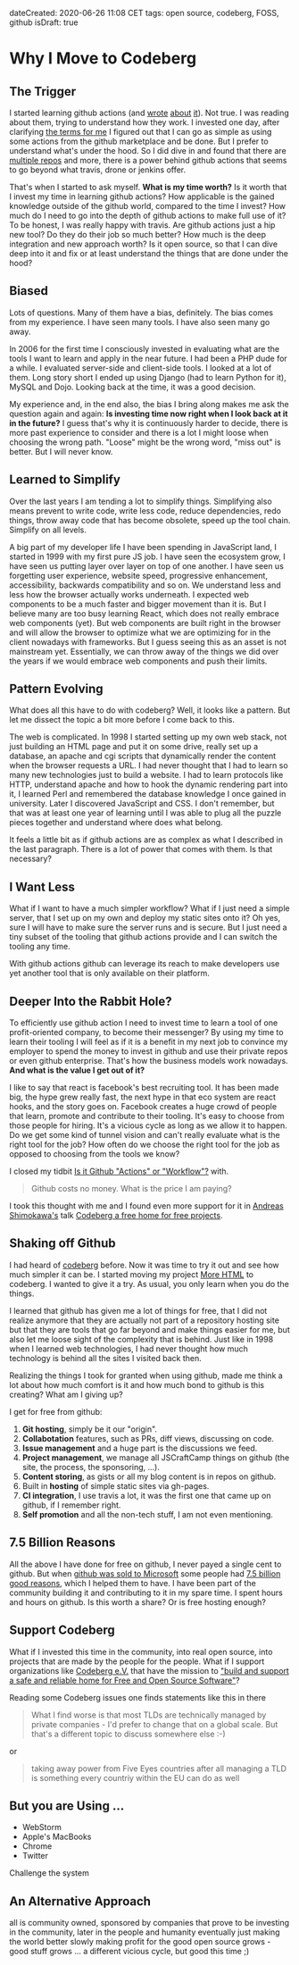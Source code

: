 dateCreated: 2020-06-26 11:08 CET
tags: open source, codeberg, FOSS, github
isDraft: true

# Why I Move to Codeberg


## The Trigger
I started learning github actions (and [wrote][3] [about][4] [it][5]). 
Not true. I was reading about them, trying to understand
how they work. I invested one day, after clarifying [the terms for me][3] 
I figured out that I can go as simple as using some actions
from the github marketplace and be done. But I prefer to understand what's under the hood.
So I did dive in and found that there are [multiple repos](https://github.com/actions) and more,
there is a power behind github actions that seems to go beyond what travis, drone or jenkins offer.

That's when I started to ask myself. **What is my time worth?** Is it worth that I invest my time in
learning github actions?
How applicable is the gained knowledge outside of the github world, compared to the time I invest?
How much do I need to go into the depth of github actions to make full use of it?
To be honest, I was really happy with travis. Are github actions just a hip new tool? Do they do
their job so much better? How much is the deep integration and new approach worth?
Is it open source, so that I can dive deep into it and fix or at least understand the things
that are done under the hood?

## Biased
Lots of questions. Many of them have a bias, definitely. The bias comes from my experience.
I have seen many tools. I have also seen many go away.

In 2006 for the first time I consciously invested in evaluating what are
the tools I want to learn and apply in the near future. I had been a PHP dude for a while.
I evaluated server-side and client-side tools. I looked at a lot of them.
Long story short I ended up using Django (had to learn Python for it), MySQL and Dojo.
Looking back at the time, it was a good decision.

My experience and, in the end also, the bias I bring along makes me ask the question again and again:
**Is investing time now right when I look back at it in the future?**
I guess that's why it is continuously harder to decide, there is more past experience to consider and
there is a lot I might loose when choosing the wrong path. "Loose" might be the wrong word, "miss out"
is better. But I will never know.

## Learned to Simplify
Over the last years I am tending a lot to simplify things. 
Simplifying also means prevent to write code, write less code, reduce dependencies,
redo things, throw away code that has become obsolete, speed up the tool chain. Simplify on all levels.

A big part of my developer life
I have been spending in JavaScript land, I started in 1999 with my first pure JS job.
I have seen the ecosystem grow, I have seen us putting layer over layer on top of one another.
I have seen us forgetting user experience, website speed, progressive enhancement, accessibility, 
backwards compatibility and so on. We understand less and less how the browser actually works underneath.
I expected web components to be a much faster and bigger movement than it is. But I believe
many are too busy learning React, which does not really embrace web components (yet).
But web components are built right in the browser and will allow the browser to optimize what
we are optimizing for in the client nowadays with frameworks. But I guess seeing this as an asset is
not mainstream yet. Essentially, we can throw away of the things we
did over the years if we would embrace web components and push their limits.

## Pattern Evolving
What does all this have to do with codeberg? Well, it looks like a pattern.
But let me dissect the topic a bit more before I come back to this.

The web is complicated. In 1998 I started setting up my own web stack, not just building an
HTML page and put it on some drive, really set up a database, an apache and cgi scripts that 
dynamically render the content when the browser requests a URL.
I had never thought that I had to learn so many new technologies just to build a website.
I had to learn protocols like HTTP, understand apache and how to hook the dynamic rendering
part into it, I learned Perl and remembered the database knowledge I once gained in university.
Later I discovered JavaScript and CSS. I don't remember, but that was at least one year of learning
until I was able to plug all the puzzle pieces together and understand where does what belong.

It feels a little bit as if github actions are as complex as what I described in the last paragraph. 
There is a lot of power that comes with them. Is that necessary?

## I Want Less
What if I want to have a much simpler workflow? What if I just need a simple server, that I set up
on my own and deploy my static sites onto it? Oh yes, sure I will have to make sure the server runs
and is secure. But I just need a tiny subset of the tooling that github actions provide
and I can switch the tooling any time.

With github actions github can leverage its reach to make developers use yet another tool that is
only available on their platform.

## Deeper Into the Rabbit Hole?
To efficiently use github action I need to invest time to learn a tool of one profit-oriented company, 
to become their messenger? By using my time to learn their tooling I will feel as if it is a benefit in my
next job to convince my employer to spend the money to invest in github and use their private repos
or even github enterprise. That's how the business models work nowadays.
**And what is the value I get out of it?**

I like to say that react is facebook's best recruiting tool. It has been made big, the hype grew 
really fast, the next hype in that eco system are react hooks, and the story goes on.
Facebook creates a huge crowd of people that learn, promote and contribute to their tooling.
It's easy to choose from those people for hiring. It's a vicious cycle as long as we allow it to happen.
Do we get some kind of tunnel vision and can't really evaluate what is the right tool for the job?
How often do we choose the right tool for the job as opposed to choosing from the tools we know?

I closed my tidbit [Is it Github "Actions" or "Workflow"?][3] with.
> Github costs no money. What is the price I am paying?

I took this thought with me and I found even more support for it in [Andreas Shimokawa's](https://codeberg.org/ashimokawa)
talk [Codeberg a free home for free projects][2].

## Shaking off Github
I had heard of [codeberg](https://codeberg.org/) before. Now it was time to try it out and see
how much simpler it can be. I started moving my project [More HTML](https://codeberg.org/wolframkriesing/more-html-components)
to codeberg. I wanted to give it a try. As usual, you only learn when you do the things.

I learned that github has given me a lot of things for free, that I did not realize anymore
that they are actually not part of a repository hosting site but that they are tools that go far beyond
and make things easier for me, but also let me loose sight of the complexity that is behind.
Just like in 1998 when I learned web technologies, I had never thought how much technology is behind
all the sites I visited back then.

Realizing the things I took for granted when using github, made me think a lot about how much comfort
is it and how much bond to github is this creating? What am I giving up?

I get for free from github:
1. **Git hosting**, simply be it our "origin".
1. **Collabotation** features, such as PRs, diff views, discussing on code.
1. **Issue management** and a huge part is the discussions we feed.
1. **Project management**, we manage all JSCraftCamp things on github (the site, the process, the sponsoring, ...). 
1. **Content storing**, as gists or all my blog content is in repos on github.
1. Built in **hosting** of simple static sites via gh-pages.
1. **CI integration**, I use travis a lot, it was the first one that came up on github, if I remember right.
1. **Self promotion** and all the non-tech stuff, I am not even mentioning.

## 7.5 Billion Reasons
All the above I have done for free on github, I never payed a single cent to github.
But when [github was sold to Microsoft](https://github.blog/2018-10-26-github-and-microsoft/) 
some people had [7.5 billion good reasons](https://news.microsoft.com/announcement/microsoft-acquires-github/), 
which I helped them to have. I have been part of the community building it and contributing to it in my spare time.
I spent hours and hours on github. Is this worth a share? Or is free hosting enough?

## Support Codeberg
What if I invested this time in the community, into real open source, into projects that are made
by the people for the people. What if I support organizations like 
[Codeberg e.V.](https://blog.codeberg.org/codebergorg-launched.html)
that have the mission to
["build and support a safe and reliable home for Free and Open Source Software"](https://blog.codeberg.org/codebergorg-launched.html)?

Reading some Codeberg issues one finds statements like this in there
> What I find worse is that most TLDs are technically managed by private companies - I'd prefer to change that on a global scale. But that's a different topic to discuss somewhere else :-)

or 

> taking away power from Five Eyes countries after all managing a TLD is something every countriy within the EU can do as well

## But you are Using ...
- WebStorm
- Apple's MacBooks
- Chrome
- Twitter

Challenge the system

## An Alternative Approach

all is community owned, sponsored by companies that prove to be investing in the community,
later in the people and humanity eventually just making the world better
slowly making profit for the good
open source grows - good stuff grows ...
a different vicious cycle, but good this time ;) 

[1]: https://picostitch.com/tidbits/2020/06/open-source-sustainability/
[2]: https://vimeo.com/376156831
[3]: https://picostitch.com/tidbits/2020/06/is-it-github-actions-or-workflow/
[4]: https://picostitch.com/tidbits/2020/06/trigger-github-action-by-external-event/
[5]: https://picostitch.com/tidbits/2020/06/github-action-features/
